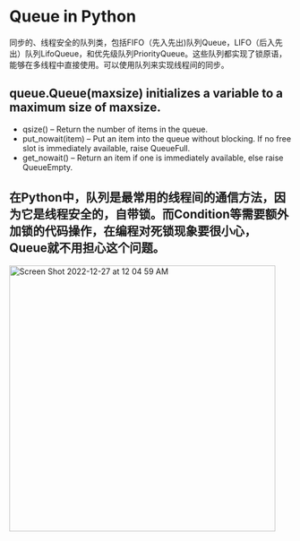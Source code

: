 # Queue in Python
同步的、线程安全的队列类，包括FIFO（先入先出)队列Queue，LIFO（后入先出）队列LifoQueue，和优先级队列PriorityQueue。这些队列都实现了锁原语，能够在多线程中直接使用。可以使用队列来实现线程间的同步。

##  queue.Queue(maxsize) initializes a variable to a maximum size of maxsize. 
- qsize() – Return the number of items in the queue.
- put_nowait(item) – Put an item into the queue without blocking. If no free slot is immediately available, raise QueueFull.
- get_nowait() – Return an item if one is immediately available, else raise QueueEmpty.

## 在Python中，队列是最常用的线程间的通信方法，因为它是线程安全的，自带锁。而Condition等需要额外加锁的代码操作，在编程对死锁现象要很小心，Queue就不用担心这个问题。
<img width="475" alt="Screen Shot 2022-12-27 at 12 04 59 AM" src="https://user-images.githubusercontent.com/73077953/209633436-2bb1cd32-1723-4453-b2db-c1885b8f0dc6.png">
